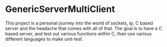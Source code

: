 # GenericServerMultiClient

This project is a personal journey into the world of sockets, ip, C based server and the headache that comes with all of that. The goal is to have a C based server, and test out various functions within C, then use various different languages to make unit-test.
